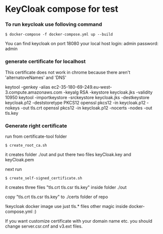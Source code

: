 # KeyCloak compose for test

### To run keycloak use folloving command

```
$ docker-compose -f docker-compose.yml up --build
```

You can find keycloak on port 18080 your local host
login: admin
password: admin


### generate certificate for localhost

This certificate does not work in chrome because there aren't 'alternatoveNames' and 'DNS'  

keytool -genkey -alias ec2-35-180-69-249.eu-west-3.compute.amazonaws.com -keyalg RSA -keystore keycloak.jks -validity 10950
keytool -importkeystore -srckeystore keycloak.jks -destkeystore keycloak.p12 -deststoretype PKCS12
openssl pkcs12 -in keycloak.p12 -nokeys -out tls.crt
openssl pkcs12 -in keycloak.p12 -nocerts -nodes -out tls.key

### Generate right certificate

run from certificate-tool folder
```
$ create_root_ca.sh
```
it creates folder ./out and put there two files keyCloak.key and keyCloak.pem

next run
```
$ create_self-signed_certificate.sh
```

it creates three files "tls.crt tls.csr tls.key" inside folder ./out

copy "tls.crt tls.csr tls.key" to ./certs folder of repo

!keycloak docker image use just tls.* files
other magic inside docker-compose.yml :)

If you want customize certificate with your domain name etc.
you should change server.csr.cnf and v3.ext files.
